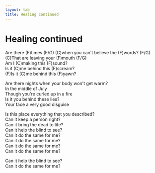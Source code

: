 ```yaml
---
layout: tab
title: Healing continued
---
```

# Healing continued

Are there (F)times (F/G) (C)when you can't believe the (F)words? (F/G)  
(C)That are leaving your (F)mouth (F/G)  
Am I (C)making this (F)sound?  
Is it (C)me behind this (F)scream?  
(F)Is it (C)me behind this (F)yawn?  
  
Are there nights when your body won't get warm?  
In the middle of July  
Though you're curled up in a fire  
Is it you behind these lies?  
Your face a very good disguise  
  
Is this place everything that you described?  
Can it keep a person right?  
Can it bring the dead to life?  
Can it help the blind to see?  
Can it do the same for me?  
Can it do the same for me?  
Can it do the same for me?  
Can it do the same for me?  
  
Can it help the blind to see?  
Can it do the same for me?
